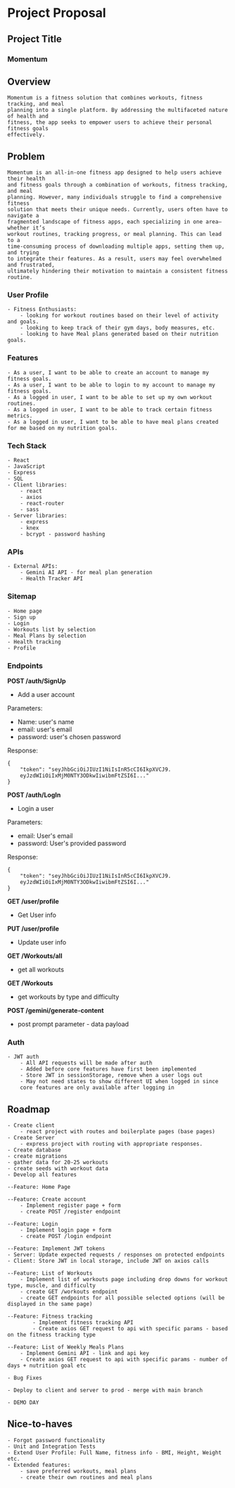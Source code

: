 # Project Proposal

## Project Title
### Momentum
	
## Overview
	Momentum is a fitness solution that combines workouts, fitness tracking, and meal 
	planning into a single platform. By addressing the multifaceted nature of health and 
	fitness, the app seeks to empower users to achieve their personal fitness goals 
	effectively.
	
## Problem
	Momentum is an all-in-one fitness app designed to help users achieve their health 
	and fitness goals through a combination of workouts, fitness tracking, and meal 
	planning. However, many individuals struggle to find a comprehensive fitness 
	solution that meets their unique needs. Currently, users often have to navigate a 
	fragmented landscape of fitness apps, each specializing in one area—whether it’s 
	workout routines, tracking progress, or meal planning. This can lead to a 
	time-consuming process of downloading multiple apps, setting them up, and trying 
	to integrate their features. As a result, users may feel overwhelmed and frustrated, 
	ultimately hindering their motivation to maintain a consistent fitness routine. 
	
### User Profile
	- Fitness Enthusiasts:
		- looking for workout routines based on their level of activity and goals. 
		- looking to keep track of their gym days, body measures, etc.
		- looking to have Meal plans generated based on their nutrition goals.
	
### Features
	- As a user, I want to be able to create an account to manage my fitness goals.
	- As a user, I want to be able to login to my account to manage my fitness goals.
	- As a logged in user, I want to be able to set up my own workout routines.
	- As a logged in user, I want to be able to track certain fitness metrics. 
	- As a logged in user, I want to be able to have meal plans created for me based on my nutrition goals. 
		

### Tech Stack
	- React
	- JavaScript
	- Express
	- SQL
	- Client libraries:
		- react
		- axios		
		- react-router
		- sass
	- Server libraries:
		- express
		- knex
		- bcrypt - password hashing
		
### APIs
	- External APIs:
		- Gemini AI API - for meal plan generation 
		- Health Tracker API  
		
### Sitemap
	- Home page
	- Sign up
	- Login
	- Workouts list by selection
	- Meal Plans by selection
	- Health tracking
	- Profile

### Endpoints

**POST /auth/SignUp**

- Add a user account 

Parameters: 
- Name: user's name
- email: user's email
- password: user's chosen password

Response:
```
{
    "token": "seyJhbGciOiJIUzI1NiIsInR5cCI6IkpXVCJ9.
    eyJzdWIiOiIxMjM0NTY3ODkwIiwibmFtZSI6I..."
}
```

**POST /auth/LogIn**

- Login a user

Parameters:
- email: User's email
- password: User's provided password

Response:
```
{
    "token": "seyJhbGciOiJIUzI1NiIsInR5cCI6IkpXVCJ9.
    eyJzdWIiOiIxMjM0NTY3ODkwIiwibmFtZSI6I..."
}
```

**GET /user/profile**

- Get User info

**PUT /user/profile**

- Update user info

**GET /Workouts/all**

- get all workouts

**GET /Workouts**

- get workouts by type and difficulty 

**POST /gemini/generate-content**

- post prompt parameter - data payload

### Auth
	- JWT auth
		- All API requests will be made after auth
		- Added before core features have first been implemented
		- Store JWT in sessionStorage, remove when a user logs out
		- May not need states to show different UI when logged in since
		core features are only available after logging in
			
## Roadmap
	- Create client
		- react project with routes and boilerplate pages (base pages) 	
	- Create Server
		- express project with routing with appropriate responses.
	- Create database 
	- create migrations
	- gather data for 20-25 workouts 
	- create seeds with workout data
	- Develop all features

	--Feature: Home Page
	
	--Feature: Create account
		- Implement register page + form 
		- create POST /register endpoint
		
	--Feature: Login
		- Implement login page + form
		- create POST /login endpoint
		
	--Feature: Implement JWT tokens
    - Server: Update expected requests / responses on protected endpoints
    - Client: Store JWT in local storage, include JWT on axios calls
	
	--Feature: List of Workouts 
		- Implement list of workouts page including drop downs for workout type, muscle, and difficulty
		- create GET /workouts endpoint 
		- create GET endpoints for all possible selected options (will be displayed in the same page)
	
	--Feature: Fitness tracking 
			- Implement fitness tracking API 
			- Create axios GET request to api with specific params - based on the fitness tracking type
	
	--Feature: List of Weekly Meals Plans 
		- Implement Gemini API - link and api key
		- Create axios GET request to api with specific params - number of days + nutrition goal etc
	
	- Bug Fixes
	
	- Deploy to client and server to prod - merge with main branch
	
	- DEMO DAY
	
## Nice-to-haves
	- Forgot password functionality
	- Unit and Integration Tests
	- Extend User Profile: Full Name, fitness info - BMI, Height, Weight etc. 
	- Extended features:
		- save preferred workouts, meal plans
		- create their own routines and meal plans
